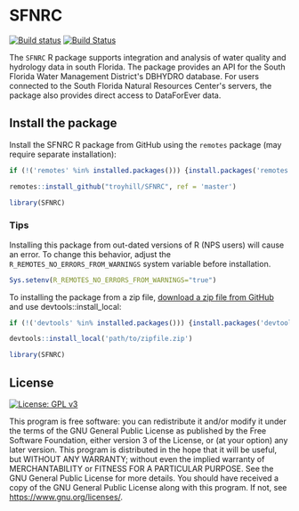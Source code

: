 # SFNRC

[![Build status](https://ci.appveyor.com/api/projects/status/cpjeexfdjcw7syd7?svg=true)](https://ci.appveyor.com/project/troyhill/sfnrc)
 [![Build Status](https://travis-ci.com/troyhill/SFNRC.svg?branch=master)](https://travis-ci.com/github/troyhill/SFNRC) 
 
The `SFNRC` R package supports integration and analysis of water quality and hydrology data in south Florida. The package provides an API for the South Florida Water Management District's DBHYDRO database. For users connected to the South Florida Natural Resources Center's servers, the package also provides direct access to DataForEver data.


## Install the package

Install the SFNRC R package from GitHub using the `remotes` package (may require separate installation):

```r
if (!('remotes' %in% installed.packages())) {install.packages('remotes')}

remotes::install_github("troyhill/SFNRC", ref = 'master')

library(SFNRC)
```

### Tips

Installing this package from out-dated versions of R (NPS users) will cause an error. To change this behavior, adjust the `R_REMOTES_NO_ERRORS_FROM_WARNINGS` system variable before installation.

```r 
Sys.setenv(R_REMOTES_NO_ERRORS_FROM_WARNINGS="true")
```

To installing the package from a zip file, [download a zip file from GitHub](https://github.com/troyhill/SFNRC/archive/refs/heads/master.zip) and use devtools::install_local: 

```r
if (!('devtools' %in% installed.packages())) {install.packages('devtools')}

devtools::install_local('path/to/zipfile.zip')

library(SFNRC)
```


## License

[![License: GPL v3](https://img.shields.io/badge/License-GPL%20v3-blue.svg)](https://www.gnu.org/licenses/gpl-3.0)

This program is free software: you can redistribute it and/or modify it under the terms of the GNU General Public License as published by the Free Software Foundation, either version 3 of the License, or (at your option) any later version. This program is distributed in the hope that it will be useful, but WITHOUT ANY WARRANTY; without even the implied warranty of MERCHANTABILITY or FITNESS FOR A PARTICULAR PURPOSE.  See the GNU General Public License for more details. You should have received a copy of the GNU General Public License along with this program.  If not, see <https://www.gnu.org/licenses/>.
